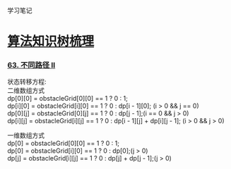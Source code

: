学习笔记

# [算法知识树梳理](http://note.youdao.com/noteshare?id=39068496ec76452129afae7589764371&sub=1B0E068D2A7645B5B4F37AF45A8E4BD1)<br>

### [63. 不同路径 II](https://leetcode-cn.com/problems/unique-paths-ii/)<br>
状态转移方程:<br>
二维数组方式<br>
dp[0][0] = obstacleGrid[0][0] == 1 ? 0 : 1;<br>
dp[i][0] = obstacleGrid[i][0] == 1 ? 0 : dp[i - 1][0]; (i > 0 && j == 0)<br>
dp[0][j] = obstacleGrid[0][j] == 1 ? 0 : dp[j - 1];(i == 0 && j > 0)<br>
dp[i][j] = obstacleGrid[i][j] == 1 ? 0 : dp[i - 1][j] + dp[i][j - 1]; (i > 0 && j > 0)<br>

一维数组方式<br>
dp[0] = obstacleGrid[0][0] == 1 ? 0 : 1;<br>
dp[0] = obstacleGrid[i][0] == 1 ? 0 : dp[0];(j > 0)<br>
dp[j] = obstacleGrid[i][j] == 1 ? 0 : dp[j] + dp[j - 1];(j > 0)<br>

